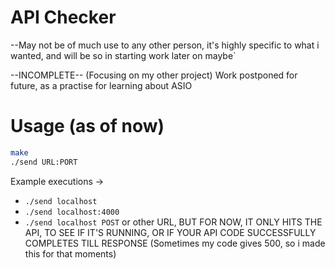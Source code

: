 # API Checker

--May not be of much use to any other person, it's highly specific to what i wanted, and will be so in starting work later on maybe`

--INCOMPLETE-- (Focusing on my other project)
Work postponed for future, as a practise for learning about ASIO

# Usage (as of now)
```sh
make
./send URL:PORT
```
Example executions ->
* `./send localhost`
* `./send localhost:4000`
* `./send localhost POST`
or other URL, BUT FOR NOW, IT ONLY HITS THE API, TO SEE IF IT'S RUNNING, OR IF YOUR API CODE SUCCESSFULLY COMPLETES TILL RESPONSE (Sometimes my code gives 500, so i made this for that moments)
